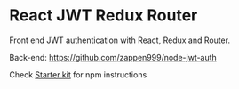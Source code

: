 React JWT Redux Router
=======================

Front end JWT authentication with React, Redux and Router.

Back-end: https://github.com/zappen999/node-jwt-auth

Check [Starter kit](https://github.com/davezuko/react-redux-starter-kit/) for npm instructions
